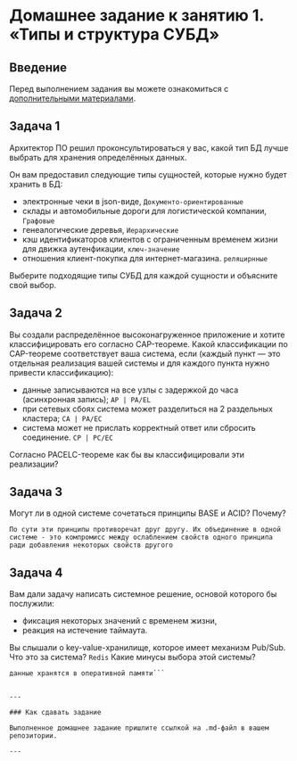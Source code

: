 # Домашнее задание к занятию 1. «Типы и структура СУБД»## ВведениеПеред выполнением задания вы можете ознакомиться с [дополнительными материалами](https://github.com/netology-code/virt-homeworks/tree/virt-11/additional).## Задача 1Архитектор ПО решил проконсультироваться у вас, какой тип БД лучше выбрать для хранения определённых данных.Он вам предоставил следующие типы сущностей, которые нужно будет хранить в БД:- электронные чеки в json-виде, ```Документо-ориентированные```- склады и автомобильные дороги для логистической компании, ```Графовые```- генеалогические деревья, ```Иерархические```- кэш идентификаторов клиентов с ограниченным временем жизни для движка аутенфикации, ```ключ-значение```- отношения клиент-покупка для интернет-магазина. ```реляцирнные```Выберите подходящие типы СУБД для каждой сущности и объясните свой выбор.## Задача 2Вы создали распределённое высоконагруженное приложение и хотите классифицировать его согласно CAP-теореме. Какой классификации по CAP-теореме соответствует ваша система, если (каждый пункт — это отдельная реализация вашей системы и для каждого пункта нужно привести классификацию):- данные записываются на все узлы с задержкой до часа (асинхронная запись); ```AP | PA/EL``` - при сетевых сбоях система может разделиться на 2 раздельных кластера; ```CA | PA/EC```- система может не прислать корректный ответ или сбросить соединение. ```CP | PC/EC```Согласно PACELC-теореме как бы вы классифицировали эти реализации?## Задача 3Могут ли в одной системе сочетаться принципы BASE и ACID? Почему?```По сути эти принципы противоречат друг другу. Их объединение в одной системе - это компромисс между ослаблением свойств одного принципа ради добавления некоторых свойств другого```## Задача 4Вам дали задачу написать системное решение, основой которого бы послужили:- фиксация некоторых значений с временем жизни,- реакция на истечение таймаута.Вы слышали о key-value-хранилище, которое имеет механизм Pub/Sub. Что это за система? ```Redis``` Какие минусы выбора этой системы? ```одна мастер-нода, которая является единой точкой отказаданные хранятся в оперативной памяти```---### Как cдавать заданиеВыполненное домашнее задание пришлите ссылкой на .md-файл в вашем репозитории.---